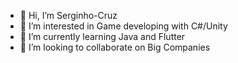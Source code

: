 - 👋 Hi, I’m Serginho-Cruz
- 👀 I’m interested in Game developing with C#/Unity
- 🌱 I’m currently learning Java and Flutter
- 💞️ I’m looking to collaborate on Big Companies

<!---
Serginho-Cruz/Serginho-Cruz is a ✨ special ✨ repository because its `README.md` (this file) appears on your GitHub profile.
You can click the Preview link to take a look at your changes.
--->
